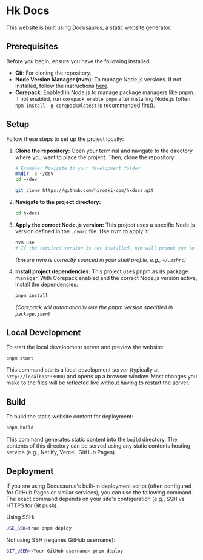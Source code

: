 # Hk Docs

This website is built using [Docusaurus](https://docusaurus.io/), a static website generator.

## Prerequisites

Before you begin, ensure you have the following installed:

*   **Git**: For cloning the repository.
*   **Node Version Manager (nvm)**: To manage Node.js versions. If not installed, follow the instructions [here](https://github.com/nvm-sh/nvm#install--update-script).
*   **Corepack**: Enabled in Node.js to manage package managers like pnpm. If not enabled, run `corepack enable pnpm` after installing Node.js (often `npm install -g corepack@latest` is recommended first).

## Setup

Follow these steps to set up the project locally:

1.  **Clone the repository:**
    Open your terminal and navigate to the directory where you want to place the project. Then, clone the repository:
    ```bash
    # Example: Navigate to your development folder
    mkdir -p ~/dev
    cd ~/dev

    git clone https://github.com/hiroaki-com/hkdocs.git
    ```

2.  **Navigate to the project directory:**
    ```bash
    cd hkdocs
    ```

3.  **Apply the correct Node.js version:**
    This project uses a specific Node.js version defined in the `.nvmrc` file. Use nvm to apply it:
    ```bash
    nvm use
    # If the required version is not installed, nvm will prompt you to install it. Follow the instructions.
    ```
    *(Ensure nvm is correctly sourced in your shell profile, e.g., `~/.zshrc`)*

4.  **Install project dependencies:**
    This project uses pnpm as its package manager. With Corepack enabled and the correct Node.js version active, install the dependencies:
    ```bash
    pnpm install
    ```
    *(Corepack will automatically use the pnpm version specified in `package.json`)*

## Local Development

To start the local development server and preview the website:

```bash
pnpm start
```

This command starts a local development server (typically at `http://localhost:3000`) and opens up a browser window. Most changes you make to the files will be reflected live without having to restart the server.

## Build

To build the static website content for deployment:

```bash
pnpm build
```

This command generates static content into the `build` directory. The contents of this directory can be served using any static contents hosting service (e.g., Netlify, Vercel, GitHub Pages).

## Deployment

If you are using Docusaurus's built-in deployment script (often configured for GitHub Pages or similar services), you can use the following command. The exact command depends on your site's configuration (e.g., SSH vs HTTPS for Git push).

Using SSH:

```bash
USE_SSH=true pnpm deploy
```

Not using SSH (requires GitHub username):

```bash
GIT_USER=<Your GitHub username> pnpm deploy
```

